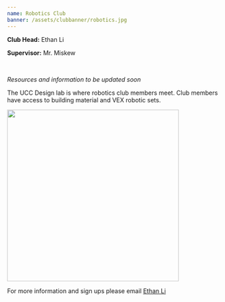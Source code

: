 ```yaml
---
name: Robotics Club
banner: /assets/clubbanner/robotics.jpg
---
```


**Club Head:** Ethan Li

**Supervisor:** Mr. Miskew

<br>

_Resources and information to be updated soon_

The UCC Design lab is where robotics club members meet. Club members have access to building material and VEX robotic sets.

<img src='https://bbk12e1-cdn.myschoolcdn.com/1142/photo/orig_photo745413_9071728.jpg?w=1920' width=400>

For more information and sign ups please email [Ethan Li](mailto:ethan.li@ucc.on.ca)
